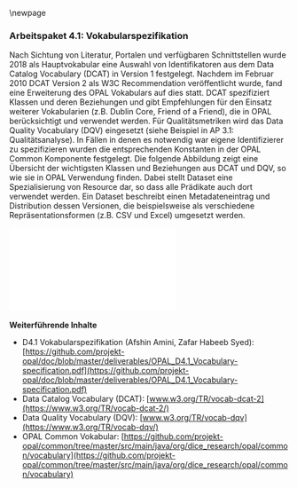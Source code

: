 \newpage

### Arbeitspaket 4.1: Vokabularspezifikation

Nach Sichtung von Literatur, Portalen und verfügbaren Schnittstellen wurde 2018 als Hauptvokabular eine Auswahl von Identifikatoren aus dem Data Catalog Vocabulary (DCAT) in Version 1 festgelegt. Nachdem im Februar 2010 DCAT Version 2 als W3C Recommendation veröffentlicht wurde, fand eine Erweiterung des OPAL Vokabulars auf dies statt. DCAT spezifiziert Klassen und deren Beziehungen und gibt Empfehlungen für den Einsatz weiterer Vokabularien (z.B. Dublin Core, Friend of a Friend), die in OPAL berücksichtigt und verwendet werden. Für Qualitätsmetriken wird das Data Quality Vocabulary (DQV) eingesetzt (siehe Beispiel in AP 3.1: Qualitätsanalyse). In Fällen in denen es notwendig war eigene Identifizierer zu spezifizieren wurden die entsprechenden Konstanten in der OPAL Common Komponente festgelegt. Die folgende Abbildung zeigt eine Übersicht der wichtigsten Klassen und Beziehungen aus DCAT und DQV, so wie sie in OPAL Verwendung finden. Dabei stellt Dataset eine Spezialisierung von Resource dar, so dass alle Prädikate auch dort verwendet werden. Ein Dataset beschreibt einen Metadateneintrag und Distribution dessen Versionen, die beispielsweise als verschiedene Repräsentationsformen (z.B. CSV und Excel) umgesetzt werden.

![](../Medien/AP4-1-Vokabular.pdf)

**Weiterführende Inhalte**

* D4.1 Vokabularspezifikation (Afshin Amini, Zafar Habeeb Syed): [https://github.com/projekt-opal/doc/blob/master/deliverables/OPAL_D4.1_Vocabulary-specification.pdf](https://github.com/projekt-opal/doc/blob/master/deliverables/OPAL_D4.1_Vocabulary-specification.pdf)
* Data Catalog Vocabulary (DCAT): [www.w3.org/TR/vocab-dcat-2](https://www.w3.org/TR/vocab-dcat-2/)
* Data Quality Vocabulary (DQV): [www.w3.org/TR/vocab-dqv](https://www.w3.org/TR/vocab-dqv/)
* OPAL Common Vokabular: [https://github.com/projekt-opal/common/tree/master/src/main/java/org/dice_research/opal/common/vocabulary](https://github.com/projekt-opal/common/tree/master/src/main/java/org/dice_research/opal/common/vocabulary)
